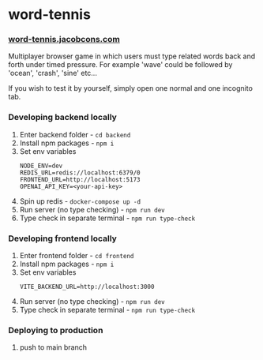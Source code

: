 # word-tennis
### [word-tennis.jacobcons.com](https://word-tennis.jacobcons.com)

Multiplayer browser game in which users must type related words back and forth under timed pressure. For example 'wave' could be followed by 'ocean', 'crash', 'sine' etc...

If you wish to test it by yourself, simply open one normal and one incognito tab.

### Developing backend locally
1. Enter backend folder - `cd backend`
2. Install npm packages - `npm i`
3. Set env variables
    ```
   NODE_ENV=dev
   REDIS_URL=redis://localhost:6379/0
   FRONTEND_URL=http://localhost:5173
   OPENAI_API_KEY=<your-api-key>
    ```
4. Spin up redis - `docker-compose up -d`
5. Run server (no type checking) - `npm run dev`
6. Type check in separate terminal - `npm run type-check`

### Developing frontend locally
1. Enter frontend folder - `cd frontend`
2. Install npm packages - `npm i`
3. Set env variables
    ```
   VITE_BACKEND_URL=http://localhost:3000
    ```
4. Run server (no type checking) - `npm run dev`
5. Type check in separate terminal - `npm run type-check`

### Deploying to production
1. push to main branch
